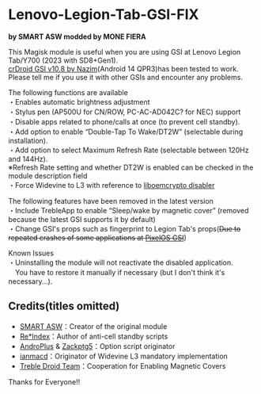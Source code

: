 # Lenovo-Legion-Tab-GSI-FIX
**by SMART ASW modded by MONE FIERA**

This Magisk module is useful when you are using GSI at Lenovo Legion Tab/Y700 (2023 with SD8+Gen1).    
[crDroid GSI v10.8 by Nazim](https://github.com/naz664/crDroid_gsi/releases/tag/v2024.09.13)(Android 14 QPR3)has been tested to work.  
Please tell me if you use it with other GSIs and encounter any problems.  

The following functions are available  
・Enables automatic brightness adjustment  
・Stylus pen (AP500U for CN/ROW, PC-AC-AD042C? for NEC) support  
・Disable apps related to phone/calls at once (to prevent cell standby).  
・Add option to enable “Double-Tap To Wake/DT2W” (selectable during installation).  
・Add option to select Maximum Refresh Rate (selectable between 120Hz and 144Hz).  
※Refresh Rate setting and whether DT2W is enabled can be checked in the module description field  
・Force Widevine to L3 with reference to [liboemcrypto disabler](https://xdaforums.com/t/magisk-module-liboemcrypto-disabler-for-drm-protected-content-netflix-my5-etc.3794393/)  

The following features have been removed in the latest version  
・Include TrebleApp to enable “Sleep/wake by magnetic cover” (removed because the latest GSI supports it by default)  
・Change GSI's props such as fingerprint to Legion Tab's props(~~Due to repeated crashes of some applications at [PixelOS GSI](https://github.com/MisterZtr/PixelOS_gsi/)~~)  

Known Issues  
・Uninstalling the module will not reactivate the disabled application.  
　You have to restore it manually if necessary (but I don't think it's necessary...).  

## Credits(titles omitted)  
- [SMART ASW](https://smartasw.com/)：Creator of the original module  
- [Re*Index](https://reindex-ot.github.io/)：Author of anti-cell standby scripts  
- [AndroPlus](https://androplus.jp/) & [Zackptg5](https://zackptg5.com/)：Option script originator  
- [ianmacd](https://t.co/rvLEb1sEcM)：Originator of Widevine L3 mandatory implementation
- [Treble Droid Team](https://github.com/TrebleDroid)：Cooperation for Enabling Magnetic Covers  

Thanks for Everyone!!

